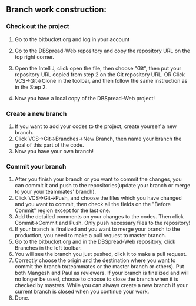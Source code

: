 ## Branch work construction:

### Check out the project

1. Go to the bitbucket.org and log in your account
2. Go to the DBSpread-Web repository and copy the repository URL on the
   top right corner.
3. Open the IntelliJ, click open the file, then choose "Git", then put your
   repository URL copied from step 2 on the Git repository URL.
OR
   Click VCS->Git->Clone in the toolbar, and then follow the same instruction
   as in the Step 2.

4. Now you have a local copy of the DBSpread-Web project!


### Create a new branch

1. If you want to add your codes to the project, create yourself a new branch.
2. Click VCS->Git->Branches->New Branch, then name your branch the goal of
this part of the code.
3. Now you have your own branch!


### Commit your branch

1. After you finish your branch or you want to commit the changes, you can commit
it and push to the repositories(update your branch or merge to your your teammates' branch).
2. Click VCS->Git->Push, and choose the files which you have changed and you
  want to commit, then check all the fields on the "Before Commit" region except
  for the last one.
3. Add the detailed comments on your changes to the codes. Then click
  Commit->Commit and Push. Only push necessary files to the repository!
4. If your branch is finalized and you want to merge your branch to the production,
   you need to make a pull request to master branch.
5. Go to the bitbucket.org and in the DBSpread-Web repository, click Branches
   in the left toolbar.
6. You will see the branch you just pushed, click it to make a pull request.
7. Correctly choose the origin and the destination where you want to commit the branch
   to(teammates or the master branch or others). Put both Mangesh and Paul as reviewers.
   If your branch is finalized and will no longer be used, choose to choose to close
   the branch when it is checked by masters. While you can always create a new branch if
   your current branch is closed when you continue your work.
8. Done.





